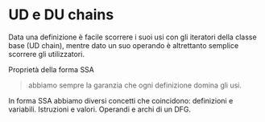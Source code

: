 # UD e DU chains

Data una definizione è facile scorrere i suoi usi con gli iteratori della classe base (UD chain), mentre dato un suo
operando è altrettanto semplice scorrere gli utilizzatori.

Proprietà della forma SSA

> abbiamo sempre la garanzia che ogni definizione domina gli usi.

In forma SSA abbiamo diversi concetti che coincidono: definizioni e variabili. Istruzioni e valori. Operandi e archi di
un DFG.
